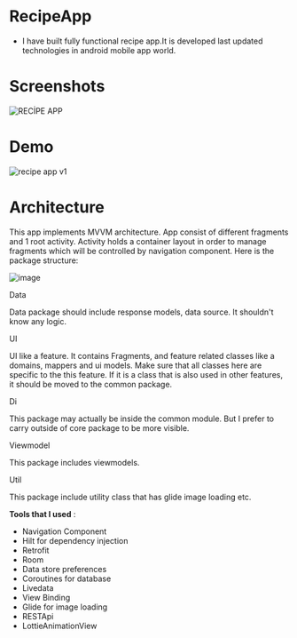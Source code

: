 # RecipeApp

- I have built fully functional recipe app.It is developed 
last updated technologies in android mobile app world.


# Screenshots

![RECİPE APP](https://user-images.githubusercontent.com/64928807/207524527-86863a83-29e4-4da6-bb61-a538523862f2.PNG)

# Demo

 ![recipe app v1](https://user-images.githubusercontent.com/64928807/207524555-983cb53b-9a82-4b38-beb7-ba2f3aebca47.gif)

# Architecture


This app implements MVVM architecture. App consist of different fragments and 1 root activity. Activity holds a container layout in order to manage fragments which will be controlled by navigation component. Here is the package structure:

![image](https://user-images.githubusercontent.com/64928807/219080594-d41f9c5c-6621-44dd-be6a-7fb2424b9150.png)

Data

Data package should include response models, data source. It shouldn't know any logic.

UI

UI like a feature. It contains Fragments,  and feature related classes like a domains, mappers and ui models. Make sure that all classes here are specific to the this feature. If it is a class that is also used in other features, it should be moved to the common package.

Di

This package may actually be inside the common module. But I prefer to carry outside of core package to be more visible.

Viewmodel

This package includes viewmodels.

Util

This package include utility class that has glide image loading etc.

**Tools that I used** :

- Navigation Component
- Hilt for dependency injection
- Retrofit 
- Room
- Data store preferences
- Coroutines for database
- Livedata
- View Binding
- Glide for image loading
- RESTApi
- LottieAnimationView


                                         

